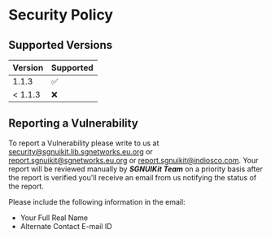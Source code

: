 # Security Policy

## Supported Versions

| Version | Supported          |
|---------|--------------------|
| 1.1.3   | :white_check_mark: |
| < 1.1.3 | :x:                |

## Reporting a Vulnerability

To report a Vulnerability please write to us at [security@sgnuikit.lib.sgnetworks.eu.org](mailto:security@sgnuikit.lib.sgnetworks.eu.org)
or [report.sgnuikit@sgnetworks.eu.org](mailto:report.sgnuikit@sgnetworks.eu.org) or [report.sgnuikit@indiosco.com](mailto:report.sgnuikit@indiosco.com). Your report will be reviewed manually by
**_SGNUIKit Team_** on a priority basis after the report is verified you'll receive an email from us notifying the status of the report.

Please include the following information in the email:

- Your Full Real Name
- Alternate Contact E-mail ID
